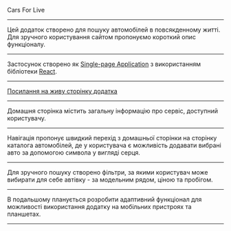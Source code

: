 Cars For Live

---
Цей додаток створено для пошуку автомобілей в повсякденному житті. Для зручного користування сайтом пропонуємо короткий опис функціоналу.

---
Застосунок створено як  [Single-page Application](https://medium.com/@NeotericEU/single-page-application-vs-multiple-page-application-2591588efe58) з використанням бібліотеки [React](https://uk.legacy.reactjs.org/).

---
[Посилання на живу сторінку додатка](https://github.com/Pticeron/cars-for-live)

---
Домашня сторінка містить загальну інформацію про сервіс, доступний користувачу.

---
Навігація пропонує швидкий перехід з домашньої сторінки на сторінку каталога автомобілей, де у користувача є можливість додавати вибрані авто за допомогою символа у вигляді серця.

---
Для зручного пошуку створено фільтри, за якими користувач може вибирати для себе автівку - за модельним рядом, ціною та пробігом.

---
В подальшому планується розробити адаптивний функціонал для можливості використання додатку на мобільних пристроях та планшетах.

---